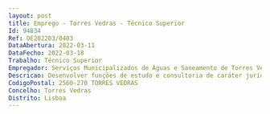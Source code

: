 ```yaml
--- 
layout: post
title: Emprego - Torres Vedras - Técnico Superior
Id: 94834
Ref: OE202203/0403
DataAbertura: 2022-03-11
DataFecho: 2022-03-18
Trabalho: Técnico Superior
Empregador: Serviços Municipalizados de Águas e Saneamento de Torres Vedras
Descricao: Desenvolver funções de estudo e consultoria de caráter jurídico, no âmbito das atribuições dos SMAS, bem como instruir e assessorar a instrução de processos, designadamente, nas áreas do controlo e recuperação da dívida de terceiros, regime da responsabilidade extracontratual do Estado, recursos humanos, acordos e contratos, contraordenações, procedimentos disciplinares e contratação pública, no âmbito das atribuições da Direção destes SMAS.
CodigoPostal: 2560-270 TORRES VEDRAS
Concelho: Torres Vedras
Distrito: Lisboa
--- 
```

